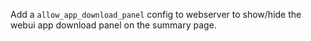 Add a `allow_app_download_panel` config to webserver to show/hide the webui app download panel on the summary page.
